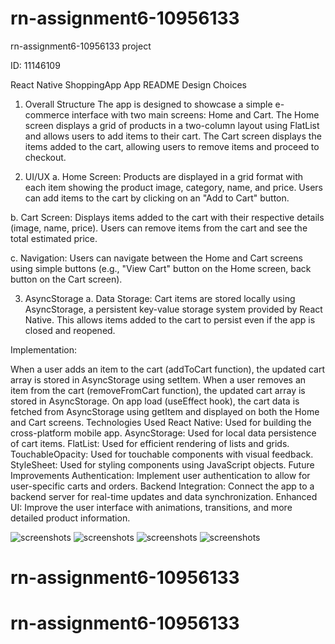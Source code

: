 # rn-assignment6-10956133
rn-assignment6-10956133 project

ID: 11146109

React Native ShoppingApp App README
Design Choices
1. Overall Structure
The app is designed to showcase a simple e-commerce interface with two main screens: Home and Cart. The Home screen displays a grid of products in a two-column layout using FlatList and allows users to add items to their cart. The Cart screen displays the items added to the cart, allowing users to remove items and proceed to checkout.

2. UI/UX
a. Home Screen: Products are displayed in a grid format with each item showing the product image, category, name, and price. Users can add items to the cart by clicking on an "Add to Cart" button.

b. Cart Screen: Displays items added to the cart with their respective details (image, name, price). Users can remove items from the cart and see the total estimated price.

c. Navigation: Users can navigate between the Home and Cart screens using simple buttons (e.g., "View Cart" button on the Home screen, back button on the Cart screen).

3. AsyncStorage
a. Data Storage: Cart items are stored locally using AsyncStorage, a persistent key-value storage system provided by React Native. This allows items added to the cart to persist even if the app is closed and reopened.

Implementation:

When a user adds an item to the cart (addToCart function), the updated cart array is stored in AsyncStorage using setItem.
When a user removes an item from the cart (removeFromCart function), the updated cart array is stored in AsyncStorage.
On app load (useEffect hook), the cart data is fetched from AsyncStorage using getItem and displayed on both the Home and Cart screens.
Technologies Used
React Native: Used for building the cross-platform mobile app.
AsyncStorage: Used for local data persistence of cart items.
FlatList: Used for efficient rendering of lists and grids.
TouchableOpacity: Used for touchable components with visual feedback.
StyleSheet: Used for styling components using JavaScript objects.
Future Improvements
Authentication: Implement user authentication to allow for user-specific carts and orders.
Backend Integration: Connect the app to a backend server for real-time updates and data synchronization.
Enhanced UI: Improve the user interface with animations, transitions, and more detailed product information.

![screenshots](./assets/screenshots/1.png)
![screenshots](./assets/screenshots/2.png)
![screenshots](./assets/screenshots/3.png)
![screenshots](./assets/screenshots/4.png)
# rn-assignment6-10956133
# rn-assignment6-10956133
